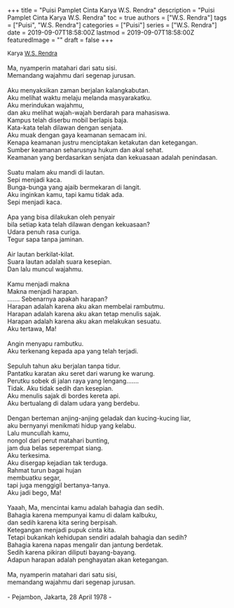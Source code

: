 +++
title = "Puisi Pamplet Cinta Karya W.S. Rendra"
description = "Puisi Pamplet Cinta Karya W.S. Rendra"
toc = true
authors = ["W.S. Rendra"]
tags = ["Puisi", "W.S. Rendra"]
categories = ["Puisi"]
series = ["W.S. Rendra"]
date = 2019-09-07T18:58:00Z
lastmod = 2019-09-07T18:58:00Z
featuredImage = ""
draft = false
+++

<div style="text-align: justify;">
<div style="font-size: small;">Karya <a href="/authors/w.s.-rendra/" target="_blank">W.S. Rendra</a></div><br />
Ma, nyamperin matahari dari satu sisi.<br />Memandang wajahmu dari segenap jurusan.<br /><br />Aku menyaksikan zaman berjalan kalangkabutan.<br />Aku melihat waktu melaju melanda masyarakatku.<br />Aku merindukan wajahmu,<br />dan aku melihat wajah-wajah berdarah para mahasiswa.<br />Kampus telah diserbu mobil berlapis baja.<br />Kata-kata telah dilawan dengan senjata.<br />Aku muak dengan gaya keamanan semacam ini.<br />Kenapa keamanan justru menciptakan ketakutan dan ketegangan.<br />Sumber keamanan seharusnya hukum dan akal sehat.<br />Keamanan yang berdasarkan senjata dan kekuasaan adalah penindasan.<br /><br />Suatu malam aku mandi di lautan.<br />Sepi menjadi kaca.<br />Bunga-bunga yang ajaib bermekaran di langit.<br />Aku inginkan kamu, tapi kamu tidak ada.<br />Sepi menjadi kaca.<br /><br />Apa yang bisa dilakukan oleh penyair<br />bila setiap kata telah dilawan dengan kekuasaan?<br />Udara penuh rasa curiga.<br />Tegur sapa tanpa jaminan.<br /><br />Air lautan berkilat-kilat.<br />Suara lautan adalah suara kesepian.<br />Dan lalu muncul wajahmu.<br /><br />Kamu menjadi makna<br />Makna menjadi harapan.<br />……. Sebenarnya apakah harapan?<br />Harapan adalah karena aku akan membelai rambutmu.<br />Harapan adalah karena aku akan tetap menulis sajak.<br />Harapan adalah karena aku akan melakukan sesuatu.<br />Aku tertawa, Ma!<br /><br />Angin menyapu rambutku.<br />Aku terkenang kepada apa yang telah terjadi.<br /><br />Sepuluh tahun aku berjalan tanpa tidur.<br />Pantatku karatan aku seret dari warung ke warung.<br />Perutku sobek di jalan raya yang lengang…….<br />Tidak. Aku tidak sedih dan kesepian.<br />Aku menulis sajak di bordes kereta api.<br />Aku bertualang di dalam udara yang berdebu.<br /><br />Dengan berteman anjing-anjing geladak dan kucing-kucing liar,<br />aku bernyanyi menikmati hidup yang kelabu.<br />Lalu muncullah kamu,<br />nongol dari perut matahari bunting,<br />jam dua belas seperempat siang.<br />Aku terkesima.<br />Aku disergap kejadian tak terduga.<br />Rahmat turun bagai hujan<br />membuatku segar,<br />tapi juga menggigil bertanya-tanya.<br />Aku jadi bego, Ma!<br /><br />Yaaah, Ma, mencintai kamu adalah bahagia dan sedih.<br />Bahagia karena mempunyai kamu di dalam kalbuku,<br />dan sedih karena kita sering berpisah.<br />Ketegangan menjadi pupuk cinta kita.<br />Tetapi bukankah kehidupan sendiri adalah bahagia dan sedih?<br />Bahagia karena napas mengalir dan jantung berdetak.<br />Sedih karena pikiran diliputi bayang-bayang.<br />Adapun harapan adalah penghayatan akan ketegangan.<br /><br />Ma, nyamperin matahari dari satu sisi,<br />memandang wajahmu dari segenap jurusan.<br /><br />- Pejambon, Jakarta, 28 April 1978 -</div>
